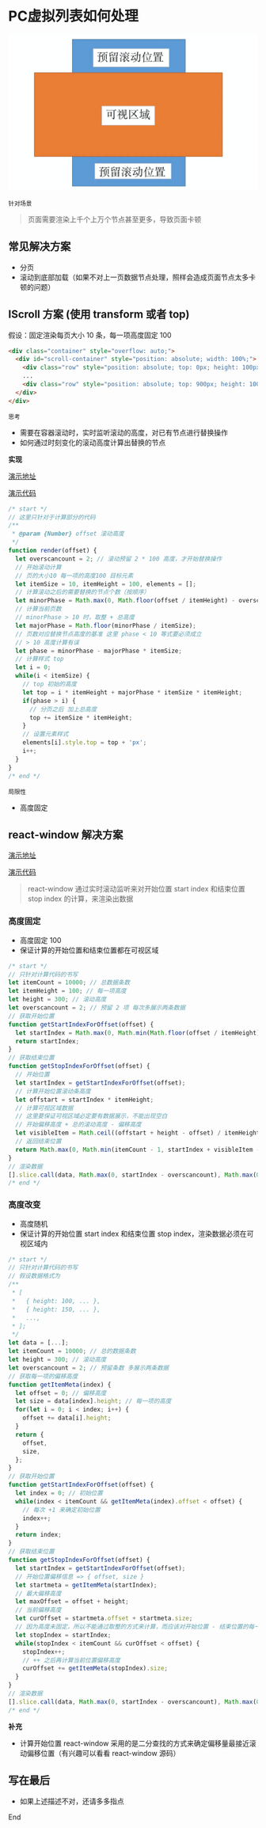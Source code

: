# PC虚拟列表如何处理

<img src="/assets/images/virtual_list.png" />

`针对场景`

> 页面需要渲染上千个上万个节点甚至更多，导致页面卡顿

## 常见解决方案

- 分页
- 滚动到底部加载（如果不对上一页数据节点处理，照样会造成页面节点太多卡顿的问题）

## IScroll 方案 (使用 transform 或者 top)

假设：固定渲染每页大小 10 条，每一项高度固定 100

```html
<div class="container" style="overflow: auto;">
  <div id="scroll-container" style="position: absolute; width: 100%;">
    <div class="row" style="position: absolute; top: 0px; height: 100px; width: 100%;">1</div>
    ...
    <div class="row" style="position: absolute; top: 900px; height: 100px; width: 100%;">10</div>
  </div>
</div>
```

`思考`

- 需要在容器滚动时，实时监听滚动的高度，对已有节点进行替换操作
- 如何通过时刻变化的滚动高度计算出替换的节点

**实现**

[演示地址](https://6r232.csb.app/)

[演示代码](https://codesandbox.io/s/intelligent-kowalevski-6r232)

```js
/* start */
// 这里只针对于计算部分的代码
/**
 * @param {Number} offset 滚动高度
 */
function render(offset) {
  let overscancount = 2; // 滚动预留 2 * 100 高度，才开始替换操作
  // 开始滚动计算
  // 页的大小10 每一项的高度100 目标元素
  let itemSize = 10, itemHeight = 100, elements = [];
  // 计算滚动之后的需要替换的节点个数（按顺序）
  let minorPhase = Math.max(0, Math.floor(offset / itemHeight) - overscancount);
  // 计算当前页数
  // minorPhase > 10 时，取整 + 总高度
  let majorPhase = Math.floor(minorPhase / itemSize);
  // 页数对应替换节点高度的基准 这里 phase < 10 等式要必须成立
  // > 10 高度计算有误
  let phase = minorPhase - majorPhase * itemSize;
  // 计算样式 top
  let i = 0;
  while(i < itemSize) {
    // top 初始的高度
    let top = i * itemHeight + majorPhase * itemSize * itemHeight;
    if(phase > i) {
      // 分页之后 加上总高度
      top += itemSize * itemHeight;
    }
    // 设置元素样式
    elements[i].style.top = top + 'px';
    i++;
  }
}
/* end */
```

`局限性`

- 高度固定

## react-window 解决方案

[演示地址](https://en33d.csb.app/)

[演示代码](https://codesandbox.io/s/inspiring-blackwell-en33d)

> react-window 通过实时滚动监听来对开始位置 start index 和结束位置 stop index 的计算，来渲染出数据

### 高度固定

- 高度固定 100
- 保证计算的开始位置和结束位置都在可视区域

```js
/* start */
// 只针对计算代码的书写
let itemCount = 10000; // 总数据条数
let itemHeight = 100; // 每一项高度
let height = 300; // 滚动高度
let overscancount = 2; // 预留 2 项 每次多展示两条数据
// 获取开始位置
function getStartIndexForOffset(offset) {
  let startIndex = Math.max(0, Math.min(Math.floor(offset / itemHeight), itemCount - 1);
  return startIndex;
}
// 获取结束位置
function getStopIndexForOffset(offset) {
  // 开始位置
  let startIndex = getStartIndexForOffset(offset);
  // 计算开始位置滚动条高度
  let offstart = startIndex * itemHeight;
  // 计算可视区域数据
  // 这里要保证可视区域必定要有数据展示，不能出现空白
  // 开始偏移高度 + 总的滚动高度 - 偏移高度
  let visibleItem = Math.ceil((offstart + height - offset) / itemHeight);
  // 返回结束位置
  return Math.max(0, Math.min(itemCount - 1, startIndex + visibleItem - 1));
}
// 渲染数据
[].slice.call(data, Math.max(0, startIndex - overscancount), Math.max(0, Math.min(stopIndex + overscancount, itemCount - 1)))
/* end */
```

### 高度改变

- 高度随机
- 保证计算的开始位置 start index 和结束位置 stop index，渲染数据必须在可视区域内

```js
/* start */
// 只针对计算代码的书写
// 假设数据格式为
/**
 * [
 *   { height: 100, ... },
 *   { height: 150, ... },
 *   ...,
 * ];
 */
let data = [...];
let itemCount = 10000; // 总的数据条数
let height = 300; // 滚动高度
let overscancount = 2; // 预留条数 多展示两条数据
// 获取每一项的偏移高度
function getItemMeta(index) {
  let offset = 0; // 偏移高度
  let size = data[index].height; // 每一项的高度
  for(let i = 0; i < index; i++) {
    offset += data[i].height;
  }
  return {
    offset,
    size,
  };
}
// 获取开始位置
function getStartIndexForOffset(offset) {
  let index = 0; // 初始位置
  while(index < itemCount && getItemMeta(index).offset < offset) {
    // 每次 +1 来确定初始位置
    index++;
  }
  return index;
}
// 获取结束位置
function getStopIndexForOffset(offset) {
  let startIndex = getStartIndexForOffset(offset);
  // 开始位置偏移信息 => { offset, size }
  let startmeta = getItemMeta(startIndex);
  // 最大偏移高度
  let maxOffset = offset + height;
  // 当前偏移高度
  let curOffset = startmeta.offset + startmeta.size;
  // 因为高度未固定，所以不能通过取整的方式来计算，而应该对开始位置 - 结束位置的每一项偏移高度进行预算，来确定结束位置
  let stopIndex = startIndex;
  while(stopIndex < itemCount && curOffset < offset) {
    stopIndex++;
    // ++ 之后再计算当前位置偏移高度
    curOffset += getItemMeta(stopIndex).size;
  }
}
// 渲染数据
[].slice.call(data, Math.max(0, startIndex - overscancount), Math.max(0, Math.min(stopIndex + overscancount, itemCount - 1)))
/* end */
```

**补充**

- 计算开始位置 react-window 采用的是二分查找的方式来确定偏移量最接近滚动偏移位置（有兴趣可以看看 react-window 源码）

## 写在最后

- 如果上述描述不对，还请多多指点

End

